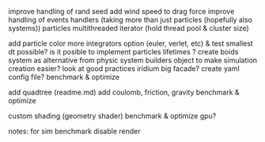improve handling of rand seed
add wind speed to drag force
improve handling of events handlers (taking more than just particles (hopefully also systems))
particles multithreaded iterator (hold thread pool & cluster size)

add particle color
more integrators option (euler, verlet, etc) & test smallest dt possible?
is it posible to implement particles lifetimes ?
create boids system as alternative from physic system
builders object to make simulation creation easier? look at good practices
iridium big facade?
create yaml config file?
benchmark & optimize

add quadtree (readme.md)
add coulomb, friction, gravity
benchmark & optimize

custom shading (geometry shader)
benchmark & optimize gpu?

notes:
for sim benchmark disable render
